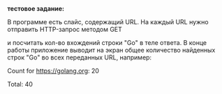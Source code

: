 <b>тестовое задание:</b>

В программе есть слайс, содержащий URL. На каждый URL нужно отправить HTTP-запрос методом GET

и посчитать кол-во вхождений строки "Go" в теле ответа. В конце работы приложение выводит на экран общее количество найденных строк "Go" во всех переданных URL, например:

Count for https://golang.org: 20

Total: 40
